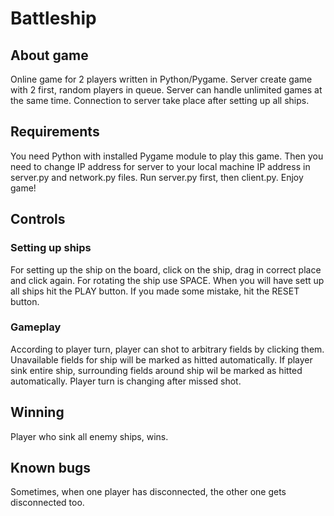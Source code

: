 # Battleship

## About game
Online game for 2 players written in Python/Pygame.
Server create game with 2 first, random players in queue.
Server can handle unlimited games at the same time.
Connection to server take place after setting up all ships.

## Requirements
You need Python with installed Pygame module to play this game.
Then you need to change IP address for server to your local machine IP address in server.py and network.py files.
Run server.py first, then client.py. Enjoy game!

## Controls
### Setting up ships
For setting up the ship on the board, click on the ship, drag in correct place and click again.
For rotating the ship use SPACE. When you will have sett up all ships hit the PLAY button.
If you made some mistake, hit the RESET button.

### Gameplay
According to player turn, player can shot to arbitrary fields by clicking them.
Unavailable fields for ship will be marked as hitted automatically.
If player sink entire ship, surrounding fields around ship wil be marked as hitted automatically.
Player turn is changing after missed shot.

## Winning
Player who sink all enemy ships, wins.

## Known bugs
Sometimes, when one player has disconnected, the other one gets disconnected too.